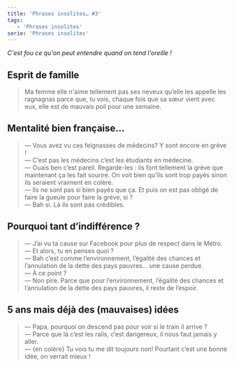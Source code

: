 ```yaml
---
title: 'Phrases insolites… #3'
tags:
   - 'Phrases insolites'
serie: 'Phrases insolites'
---
```


_C'est fou ce qu'on peut entendre quand on tend l'oreille&nbsp;!_

<!-- more -->

## Esprit de famille

> Ma femme elle n'aime tellement pas ses neveux qu’elle les appelle les
> ragnagnas parce que, tu vois, chaque fois que sa sœur vient avec eux, elle est
> de mauvais poil pour une semaine.

## Mentalité bien française…

> — Vous avez vu ces feignasses de médecins? Y sont encore en grève !  
> — C’est pas les médecins c’est les étudiants en médecine.  
> — Ouais ben c’est pareil. Regarde-les&nbsp;: ils font tellement la grève que
> maintenant ça les fait sourire. On voit bien qu’ils sont trop payés sinon ils
> seraient vraiment en colère.  
> — Ils ne sont pas si bien payés que ça. Et puis on est pas obligé de faire la
> gueule pour faire la grève, si&nbsp;?  
> — Bah si. Là ils sont pas crédibles.

## Pourquoi tant d’indifférence&nbsp;?

> — J’ai vu ta cause sur Facebook pour plus de respect dans le Métro.  
> — Et alors, tu en penses quoi&nbsp;?  
> — Bah c’est comme l’environnement, l’égalité des chances et l’annulation de la
> dette des pays pauvres… une cause perdue.  
> — À ce point&nbsp;?  
> — Non pire. Parce que pour l’environnement, l’égalité des chances et
> l’annulation de la dette des pays pauvres, il reste de l’espoir.

## 5 ans mais déjà des (mauvaises) idées

> — Papa, pourquoi on descend pas pour voir si le train il arrive&nbsp;?  
> — Parce que là c’est les rails, c’est dangereux, il nous faut jamais y
> aller.  
> — {en colère} Tu vois tu me dit toujours non! Pourtant c’est une bonne idée,
> on verrait mieux&nbsp;!
